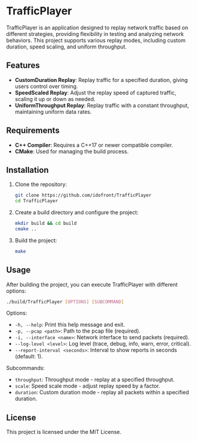 # TrafficPlayer

TrafficPlayer is an application designed to replay network traffic based on different strategies, providing flexibility in testing and analyzing network behaviors. This project supports various replay modes, including custom duration, speed scaling, and uniform throughput.

## Features

- **CustomDuration Replay**: Replay traffic for a specified duration, giving users control over timing.
- **SpeedScaled Replay**: Adjust the replay speed of captured traffic, scaling it up or down as needed.
- **UniformThroughput Replay**: Replay traffic with a constant throughput, maintaining uniform data rates.

## Requirements

- **C++ Compiler**: Requires a C++17 or newer compatible compiler.
- **CMake**: Used for managing the build process.

## Installation

1. Clone the repository:
   ```sh
   git clone https://github.com/idofront/TrafficPlayer
   cd TrafficPlayer
   ```
2. Create a build directory and configure the project:
   ```sh
   mkdir build && cd build
   cmake ..
   ```
3. Build the project:
   ```sh
   make
   ```

## Usage

After building the project, you can execute TrafficPlayer with different options:

```sh
./build/TrafficPlayer [OPTIONS] [SUBCOMMAND]
```

Options:

- `-h, --help`: Print this help message and exit.
- `-p, --pcap <path>`: Path to the pcap file (required).
- `-i, --interface <name>`: Network interface to send packets (required).
- `--log-level <level>`: Log level (trace, debug, info, warn, error, critical).
- `--report-interval <seconds>`: Interval to show reports in seconds (default: 1).

Subcommands:

- `throughput`: Throughput mode - replay at a specified throughput.
- `scale`: Speed scale mode - adjust replay speed by a factor.
- `duration`: Custom duration mode - replay all packets within a specified duration.

## License

This project is licensed under the MIT License.
